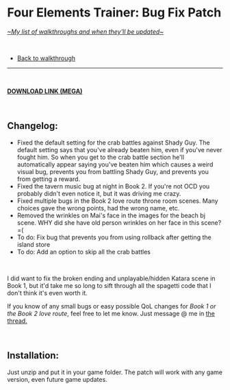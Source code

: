 # Four Elements Trainer: Bug Fix Patch
[*\~My list of walkthroughs and when they'll be updated\~*](https://www.patreon.com/maimlain)

<br>

- [Back to walkthrough](https://github.com/maim-lain/fourelements/blob/master/book-2/home.md)  
 
---

<br>

[**DOWNLOAD LINK (MEGA)**](https://mega.nz/#!6aZwkC6S!MqOHp4D7ffD2Oz1Z77v4yqXaB_r-2BVhfnd3HNiJTCY)  

<br>

## Changelog:
- Fixed the default setting for the crab battles against Shady Guy. The default setting says that you've already beaten him, even if you've never fought him. So when you get to the crab battle section he'll automatically appear saying you've beaten him which causes a weird visual bug, prevents you from battling Shady Guy, and prevents you from getting a reward.
- Fixed the tavern music bug at night in Book 2. If you're not OCD you probably didn't even notice it, but it was driving me crazy.
- Fixed multiple bugs in the Book 2 love route throne room scenes. Many choices gave the wrong points, had the wrong name, etc.
- Removed the wrinkles on Mai's face in the images for the beach bj scene. WHY did she have old person wrinkles on her face in this scene? =(
- To do: Fix bug that prevents you from using rollback after getting the island store
- To do: Add an option to skip all the crab battles

<br>

I did want to fix the broken ending and unplayable/hidden Katara scene in Book 1, but it'd take me so long to sift through all the spagetti code that I don't think it's even worth it.

If you know of any small bugs or easy possible QoL changes for *Book 1 or the Book 2 love route*, feel free to let me know. Just message @ me in [the thread.](https://f95zone.com/threads/four-elements-trainer-v0-6-13e-mity.730/)

<br>

## Installation:
Just unzip and put it in your game folder. The patch will work with any game version, even future game updates.
